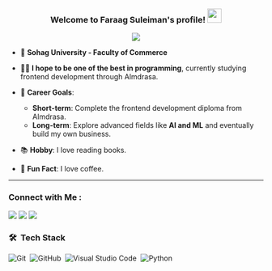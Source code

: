 


<h3 align="center">
  Welcome to Faraag Suleiman's profile!
  <img src="https://media.giphy.com/media/hvRJCLFzcasrR4ia7z/giphy.gif" width="28">
</h3>

<!-- Typing SVG by DenverCoder1 - https://github.com/DenverCoder1/readme-typing-svg -->
<p align="center">
  <a href="https://github.com/DenverCoder1/readme-typing-svg"><img src="https://readme-typing-svg.herokuapp.com/?lines=learning%20Frontend%20web%20development;Always%20learning%20new%20things&font=Fira%20Code&center=true&width=440&height=45&color=f75c7e&vCenter=true&size=22"></a>
</p> 



- 🏢 **Sohag University - Faculty of Commerce**
- 👨‍💻 **I hope to be one of the best in programming**, currently studying frontend development through Almdrasa.

- 🎯 **Career Goals**:
  - **Short-term**: Complete the frontend development diploma from Almdrasa.
  - **Long-term**: Explore advanced fields like **AI and ML** and eventually build my own business.
- 📚 **Hobby**: I love reading books.
- 🍵 **Fun Fact**: I love coffee.

---


### Connect with Me :

<a href="https://www.linkedin.com/in/farag-bahgat-031273307" target="_blank"><img src="https://img.shields.io/badge/-Faraag%20Bahgat-0077B5?style=for-the-badge&logo=Linkedin&logoColor=white"/></a>
<a href="https://t.me/Faraag_Elsuleiman" target="_blank"><img src="https://img.shields.io/badge/-Faraag%20Bahgat-0077B5?style=for-the-badge&logo=Telegram&logoColor=white"/></a>
<a href="https://www.facebook.com/profile.php?id=100078136841963" target="_blank"  title="My Facebook Account"><img src="https://img.shields.io/badge/-Faraag%20Bahgat-0077B5?style=for-the-badge&logo=Facebook&logoColor=white"/></a>
</a>


### 🛠 &nbsp;Tech Stack

![Git](https://img.shields.io/badge/-Git-05122A?style=flat&logo=git)&nbsp;
![GitHub](https://img.shields.io/badge/-GitHub-05122A?style=flat&logo=github)&nbsp;
![Visual Studio Code](https://img.shields.io/badge/-Visual%20Studio%20Code-05122A?style=flat&logo=visual-studio-code&logoColor=007ACC)&nbsp;
![Python](https://img.shields.io/badge/-Python%20-05122A?style=flat&logo=python)&nbsp;

